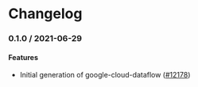 # Changelog

### 0.1.0 / 2021-06-29

#### Features

* Initial generation of google-cloud-dataflow ([#12178](https://www.github.com/googleapis/google-cloud-ruby/issues/12178))
